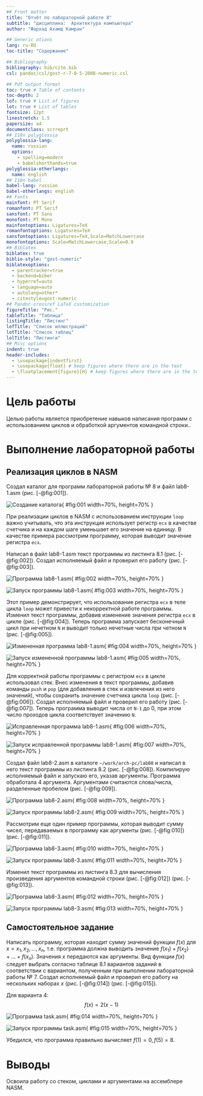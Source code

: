 ```yaml
---
## Front matter
title: "Отчёт по лабораторной работе 8"
subtitle: "дисциплина:	Архитектура компьютера"
author: "Фархад Ахамд Камран"

## Generic otions
lang: ru-RU
toc-title: "Содержание"

## Bibliography
bibliography: bib/cite.bib
csl: pandoc/csl/gost-r-7-0-5-2008-numeric.csl

## Pdf output format
toc: true # Table of contents
toc-depth: 2
lof: true # List of figures
lot: true # List of tables
fontsize: 12pt
linestretch: 1.5
papersize: a4
documentclass: scrreprt
## I18n polyglossia
polyglossia-lang:
  name: russian
  options:
	- spelling=modern
	- babelshorthands=true
polyglossia-otherlangs:
  name: english
## I18n babel
babel-lang: russian
babel-otherlangs: english
## Fonts
mainfont: PT Serif
romanfont: PT Serif
sansfont: PT Sans
monofont: PT Mono
mainfontoptions: Ligatures=TeX
romanfontoptions: Ligatures=TeX
sansfontoptions: Ligatures=TeX,Scale=MatchLowercase
monofontoptions: Scale=MatchLowercase,Scale=0.9
## Biblatex
biblatex: true
biblio-style: "gost-numeric"
biblatexoptions:
  - parentracker=true
  - backend=biber
  - hyperref=auto
  - language=auto
  - autolang=other*
  - citestyle=gost-numeric
## Pandoc-crossref LaTeX customization
figureTitle: "Рис."
tableTitle: "Таблица"
listingTitle: "Листинг"
lofTitle: "Список иллюстраций"
lotTitle: "Список таблиц"
lolTitle: "Листинги"
## Misc options
indent: true
header-includes:
  - \usepackage{indentfirst}
  - \usepackage{float} # keep figures where there are in the text
  - \floatplacement{figure}{H} # keep figures where there are in the text
---
```


# Цель работы

Целью работы является приобретение навыков написания программ с использованием циклов и обработкой аргументов командной строки..

# Выполнение лабораторной работы

## Реализация циклов в NASM

Создал каталог для программ лабораторной работы № 8 и файл lab8-1.asm (рис. [-@fig:001]).

![Создание каталога](image/01.png){ #fig:001 width=70%, height=70% }

При реализации циклов в NASM с использованием инструкции `loop` важно учитывать, что эта инструкция использует регистр `ecx` в качестве счетчика и на каждом шаге уменьшает его значение на единицу. В качестве примера рассмотрим программу, которая выводит значение регистра `ecx`. 

Написал в файл lab8-1.asm текст программы из листинга 8.1 (рис. [-@fig:002]). Создал исполняемый файл и проверил его работу (рис. [-@fig:003]).

![Программа lab8-1.asm](image/02.png){ #fig:002 width=70%, height=70% }

![Запуск программы lab8-1.asm](image/03.png){ #fig:003 width=70%, height=70% }

Этот пример демонстрирует, что использование регистра `ecx` в теле цикла `loop` может привести к некорректной работе программы. Изменил текст программы, добавив изменение значения регистра `ecx` в цикле (рис. [-@fig:004]). Теперь программа запускает бесконечный цикл при нечетном `N` и выводит только нечетные числа при четном `N` (рис. [-@fig:005]).

![Измененная программа lab8-1.asm](image/04.png){ #fig:004 width=70%, height=70% }

![Запуск измененной программы lab8-1.asm](image/05.png){ #fig:005 width=70%, height=70% }

Для корректной работы программы с регистром `ecx` в цикле использовал стек. Внес изменения в текст программы, добавив команды `push` и `pop` (для добавления в стек и извлечения из него значений), чтобы сохранить значение счетчика цикла `loop` (рис. [-@fig:006]). Создал исполняемый файл и проверил его работу (рис. [-@fig:007]). Теперь программа выводит числа от `N-1` до 0, при этом число проходов цикла соответствует значению `N`.

![Исправленная программа lab8-1.asm](image/06.png){ #fig:006 width=70%, height=70% }

![Запуск исправленной программы lab8-1.asm](image/07.png){ #fig:007 width=70%, height=70% }

Создал файл lab8-2.asm в каталоге `~/work/arch-pc/lab08` и написал в него текст программы из листинга 8.2 (рис. [-@fig:008]). Компилирую исполняемый файл и запускаю его, указав аргументы. Программа обработала 4 аргумента. Аргументами считаются слова/числа, разделенные пробелом (рис. [-@fig:009]).

![Программа lab8-2.asm](image/08.png){ #fig:008 width=70%, height=70% }

![Запуск программы lab8-2.asm](image/09.png){ #fig:009 width=70%, height=70% }

Рассмотрим еще один пример программы, которая выводит сумму чисел, передаваемых в программу как аргументы (рис. [-@fig:010]) (рис. [-@fig:011]).

![Программа lab8-3.asm](image/10.png){ #fig:010 width=70%, height=70% }

![Запуск программы lab8-3.asm](image/11.png){ #fig:011 width=70%, height=70% }

Изменил текст программы из листинга 8.3 для вычисления произведения аргументов командной строки (рис. [-@fig:012]) (рис. [-@fig:013]).

![Программа lab8-3.asm](image/12.png){ #fig:012 width=70%, height=70% }

![Запуск программы lab8-3.asm](image/13.png){ #fig:013 width=70%, height=70% }

## Самостоятельное задание

Написать программу, которая находит сумму значений функции 
$f(x)$ для $x = x_1, x_2, ..., x_n$, т.е. программа должна выводить значение 
$f(x_1) + f(x_2)+ ... +f(x_n)$. 
Значения $x$ передаются как аргументы. 
Вид функции $f(x)$ следует выбрать согласно таблице 8.1 вариантов заданий в соответствии с вариантом, 
полученным при выполнении лабораторной работы № 7. 
Создал исполняемый файл и проверил его работу на нескольких наборах $x$ (рис. [-@fig:014]) (рис. [-@fig:015]).

Для варианта 4: $$f(x) = 2(x - 1)$$ 

![Программа task.asm](image/14.png){ #fig:014 width=70%, height=70% }

![Запуск программы task.asm](image/15.png){ #fig:015 width=70%, height=70% }

Убедился, что программа правильно вычисляет $f(1)=0, f(5)=8$.


# Выводы

Освоила работу со стеком, циклами и аргументами на ассемблере NASM.
